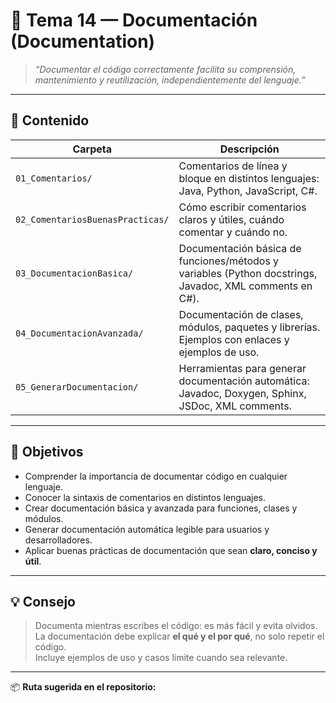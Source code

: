 # 📄 Tema 14 — Documentación (Documentation)

> _“Documentar el código correctamente facilita su comprensión, mantenimiento y reutilización, independientemente del lenguaje.”_

---

## 🧠 Contenido

| Carpeta | Descripción |
|----------|--------------|
| `01_Comentarios/` | Comentarios de línea y bloque en distintos lenguajes: Java, Python, JavaScript, C#. |
| `02_ComentariosBuenasPracticas/` | Cómo escribir comentarios claros y útiles, cuándo comentar y cuándo no. |
| `03_DocumentacionBasica/` | Documentación básica de funciones/métodos y variables (Python docstrings, Javadoc, XML comments en C#). |
| `04_DocumentacionAvanzada/` | Documentación de clases, módulos, paquetes y librerías. Ejemplos con enlaces y ejemplos de uso. |
| `05_GenerarDocumentacion/` | Herramientas para generar documentación automática: Javadoc, Doxygen, Sphinx, JSDoc, XML comments. |

---

## 🎯 Objetivos

- Comprender la importancia de documentar código en cualquier lenguaje.  
- Conocer la sintaxis de comentarios en distintos lenguajes.  
- Crear documentación básica y avanzada para funciones, clases y módulos.  
- Generar documentación automática legible para usuarios y desarrolladores.  
- Aplicar buenas prácticas de documentación que sean **claro, conciso y útil**.

---

## 💡 Consejo

> Documenta mientras escribes el código: es más fácil y evita olvidos.  
> La documentación debe explicar **el qué y el por qué**, no solo repetir el código.  
> Incluye ejemplos de uso y casos límite cuando sea relevante.

---

📦 **Ruta sugerida en el repositorio:**  
